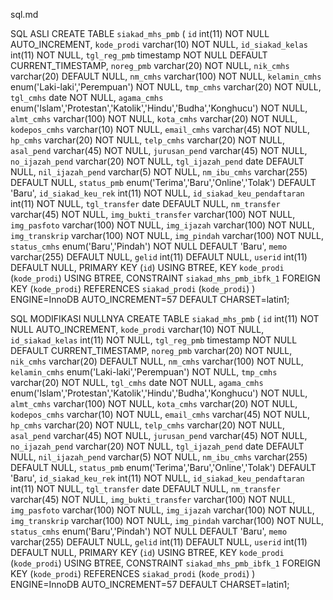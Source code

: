 sql.md

SQL ASLI
CREATE TABLE `siakad_mhs_pmb` (
  `id` int(11) NOT NULL AUTO_INCREMENT,
  `kode_prodi` varchar(10) NOT NULL,
  `id_siakad_kelas` int(11) NOT NULL,
  `tgl_reg_pmb` timestamp NOT NULL DEFAULT CURRENT_TIMESTAMP,
  `noreg_pmb` varchar(20) NOT NULL,
  `nik_cmhs` varchar(20) DEFAULT NULL,
  `nm_cmhs` varchar(100) NOT NULL,
  `kelamin_cmhs` enum('Laki-laki','Perempuan') NOT NULL,
  `tmp_cmhs` varchar(20) NOT NULL,
  `tgl_cmhs` date NOT NULL,
  `agama_cmhs` enum('Islam','Protestan','Katolik','Hindu','Budha','Konghucu') NOT NULL,
  `almt_cmhs` varchar(100) NOT NULL,
  `kota_cmhs` varchar(20) NOT NULL,
  `kodepos_cmhs` varchar(10) NOT NULL,
  `email_cmhs` varchar(45) NOT NULL,
  `hp_cmhs` varchar(20) NOT NULL,
  `telp_cmhs` varchar(20) NOT NULL,
  `asal_pend` varchar(45) NOT NULL,
  `jurusan_pend` varchar(45) NOT NULL,
  `no_ijazah_pend` varchar(20) NOT NULL,
  `tgl_ijazah_pend` date DEFAULT NULL,
  `nil_ijazah_pend` varchar(5) NOT NULL,
  `nm_ibu_cmhs` varchar(255) DEFAULT NULL,
  `status_pmb` enum('Terima','Baru','Online','Tolak') DEFAULT 'Baru',
  `id_siakad_keu_rek` int(11) NOT NULL,
  `id_siakad_keu_pendaftaran` int(11) NOT NULL,
  `tgl_transfer` date DEFAULT NULL,
  `nm_transfer` varchar(45) NOT NULL,
  `img_bukti_transfer` varchar(100) NOT NULL,
  `img_pasfoto` varchar(100) NOT NULL,
  `img_ijazah` varchar(100) NOT NULL,
  `img_transkrip` varchar(100) NOT NULL,
  `img_pindah` varchar(100) NOT NULL,
  `status_cmhs` enum('Baru','Pindah') NOT NULL DEFAULT 'Baru',
  `memo` varchar(255) DEFAULT NULL,
  `gelid` int(11) DEFAULT NULL,
  `userid` int(11) DEFAULT NULL,
  PRIMARY KEY (`id`) USING BTREE,
  KEY `kode_prodi` (`kode_prodi`) USING BTREE,
  CONSTRAINT `siakad_mhs_pmb_ibfk_1` FOREIGN KEY (`kode_prodi`) REFERENCES `siakad_prodi` (`kode_prodi`)
) ENGINE=InnoDB AUTO_INCREMENT=57 DEFAULT CHARSET=latin1;


SQL MODIFIKASI NULLNYA
CREATE TABLE `siakad_mhs_pmb` (
  `id` int(11) NOT NULL AUTO_INCREMENT,
  `kode_prodi` varchar(10) NOT NULL,
  `id_siakad_kelas` int(11) NOT NULL,
  `tgl_reg_pmb` timestamp NOT NULL DEFAULT CURRENT_TIMESTAMP,
  `noreg_pmb` varchar(20) NOT NULL,
  `nik_cmhs` varchar(20) DEFAULT NULL,
  `nm_cmhs` varchar(100) NOT NULL,
  `kelamin_cmhs` enum('Laki-laki','Perempuan') NOT NULL,
  `tmp_cmhs` varchar(20) NOT NULL,
  `tgl_cmhs` date NOT NULL,
  `agama_cmhs` enum('Islam','Protestan','Katolik','Hindu','Budha','Konghucu') NOT NULL,
  `almt_cmhs` varchar(100) NOT NULL,
  `kota_cmhs` varchar(20) NOT NULL,
  `kodepos_cmhs` varchar(10) NOT NULL,
  `email_cmhs` varchar(45) NOT NULL,
  `hp_cmhs` varchar(20) NOT NULL,
  `telp_cmhs` varchar(20) NOT NULL,
  `asal_pend` varchar(45) NOT NULL,
  `jurusan_pend` varchar(45) NOT NULL,
  `no_ijazah_pend` varchar(20) NOT NULL,
  `tgl_ijazah_pend` date DEFAULT NULL,
  `nil_ijazah_pend` varchar(5) NOT NULL,
  `nm_ibu_cmhs` varchar(255) DEFAULT NULL,
  `status_pmb` enum('Terima','Baru','Online','Tolak') DEFAULT 'Baru',
  `id_siakad_keu_rek` int(11) NOT NULL,
  `id_siakad_keu_pendaftaran` int(11) NOT NULL,
  `tgl_transfer` date DEFAULT NULL,
  `nm_transfer` varchar(45) NOT NULL,
  `img_bukti_transfer` varchar(100) NOT NULL,
  `img_pasfoto` varchar(100) NOT NULL,
  `img_ijazah` varchar(100) NOT NULL,
  `img_transkrip` varchar(100) NOT NULL,
  `img_pindah` varchar(100) NOT NULL,
  `status_cmhs` enum('Baru','Pindah') NOT NULL DEFAULT 'Baru',
  `memo` varchar(255) DEFAULT NULL,
  `gelid` int(11) DEFAULT NULL,
  `userid` int(11) DEFAULT NULL,
  PRIMARY KEY (`id`) USING BTREE,
  KEY `kode_prodi` (`kode_prodi`) USING BTREE,
  CONSTRAINT `siakad_mhs_pmb_ibfk_1` FOREIGN KEY (`kode_prodi`) REFERENCES `siakad_prodi` (`kode_prodi`)
) ENGINE=InnoDB AUTO_INCREMENT=57 DEFAULT CHARSET=latin1;

